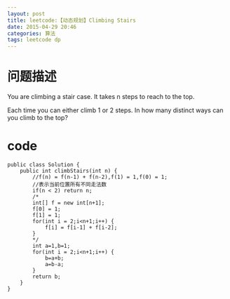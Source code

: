 ```yaml
---
layout: post
title: leetcode:【动态规划】Climbing Stairs
date: 2015-04-29 20:46
categories: 算法
tags: leetcode dp
---
```


# 问题描述 
You are climbing a stair case. It takes n steps to reach to the top.

Each time you can either climb 1 or 2 steps. In how many distinct ways can you climb to the top?

# code

```
public class Solution {
    public int climbStairs(int n) {
        //f(n) = f(n-1) + f(n-2),f(1) = 1,f(0) = 1;
        //表示当前位置所有不同走法数
        if(n < 2) return n;
        /*
        int[] f = new int[n+1];
        f[0] = 1;
        f[1] = 1;
        for(int i = 2;i<n+1;i++) {
            f[i] = f[i-1] + f[i-2];
        }
        */
        int a=1,b=1;
        for(int i = 2;i<n+1;i++) {
            b=a+b;
            a=b-a;
        }
        return b;
    }
}
```
